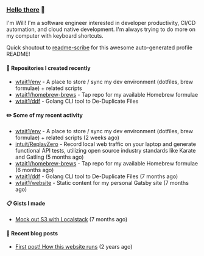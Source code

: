 ### [Hello there](https://www.youtube.com/watch?v=rEq1Z0bjdwc) 🍉

I'm Will! I'm a software engineer interested in developer productivity, CI/CD automation, and cloud native development. I'm always trying to do more on my computer with keyboard shortcuts.

Quick shoutout to [readme-scribe](https://github.com/muesli/readme-scribe) for this awesome auto-generated profile README!

#### 🌱  Repositories I created recently

- [wtait1/env](https://github.com/wtait1/env) - A place to store / sync my dev environment (dotfiles, brew formulae) &#43; related scripts
- [wtait1/homebrew-brews](https://github.com/wtait1/homebrew-brews) - Tap repo for my available Homebrew formulae
- [wtait1/ddf](https://github.com/wtait1/ddf) - Golang CLI tool to De-Duplicate Files

#### ✏️  Some of my recent activity

- [wtait1/env](https://github.com/wtait1/env) - A place to store / sync my dev environment (dotfiles, brew formulae) &#43; related scripts (2 weeks ago)
- [intuit/ReplayZero](https://github.com/intuit/ReplayZero) - Record local web traffic on your laptop and generate functional API tests, utilizing open source industry standards like Karate and Gatling (5 months ago)
- [wtait1/homebrew-brews](https://github.com/wtait1/homebrew-brews) - Tap repo for my available Homebrew formulae (6 months ago)
- [wtait1/ddf](https://github.com/wtait1/ddf) - Golang CLI tool to De-Duplicate Files (7 months ago)
- [wtait1/website](https://github.com/wtait1/website) - Static content for my personal Gatsby site (7 months ago)

#### 📋  Gists I made

- [Mock out S3 with Localstack](https://gist.github.com/e1500652435fe7a192e4592e120d9ce9) (7 months ago)

#### 📣  Recent blog posts

- [First post! How this website runs](https://wtait.me/posts/1/) (2 years ago)

